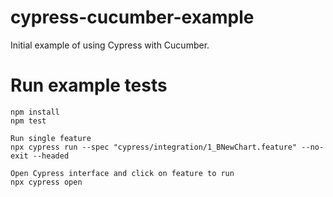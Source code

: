 # cypress-cucumber-example
Initial example of using Cypress with Cucumber.

# Run example tests

```
npm install
npm test

Run single feature
npx cypress run --spec "cypress/integration/1_BNewChart.feature" --no-exit --headed

Open Cypress interface and click on feature to run
npx cypress open

```  




